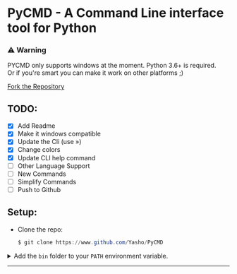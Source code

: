# PyCMD - A Command Line interface tool for Python

### ⚠️ Warning
PYCMD only supports windows at the moment.
Python 3.6+ is required.<br>
Or if you're smart you can make it work on other platforms ;​) 

[Fork the Repository](https://www.github.com/Yasho022/Pycmd/)

## TODO:

- [x] Add Readme
- [x] Make it windows compatible
- [x] Update the Cli (use »)
- [x] Change colors
- [x] Update CLI help command
- [ ] Other Language Support
- [ ] New Commands
- [ ] Simplify Commands
- [ ] Push to Github

## Setup:
- Clone the repo:

  ```powershell
  $ git clone https://www.github.com/Yasho/PyCMD
  ```
<details>
<summary>
Add the <code>bin</code> folder to your <code>PATH</code> environment variable.
</summary>

  - Search for `environment variables for your account` in the start menu.
  - Click on `Edit environment variables for your account`.
  - In the `User Variables`, Select `Path` and click `Edit`.

    ![](https://i2.paste.pics/FNOQY.png)
  - Click `New` and add the `pycmd/bin/` folder to the `Path`.

    ![](https://i2.paste.pics/FNOSK.png)
  - Click `OK`.
  - Restart your terminal.
  </details>

---
